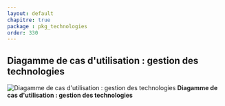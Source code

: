 ```yaml
---
layout: default
chapitre: true
package : pkg_technologies
order: 330
---
```


## Diagamme de cas d'utilisation : gestion des technologies

![Diagamme de cas d'utilisation : gestion des technologies](/prototype/diagrammes/pkg_technologies/uses_cases-pkg_technologies/use_case_pk_authentification.svg)
**Diagamme de cas d'utilisation : gestion des technologies**